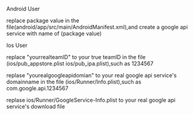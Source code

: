 Android User

replace package value in the file(android/app/src/main/AndroidManifest.xml),and create a google api service with name of (package value)

Ios User

replace "yourrealteamID" to your true teamID in the file (ios/pub_appstore.plist ios/pub_ipa.plist),such as 1234567

replase "yourealgoogleapidomian" to your real google api service's domainname  in the file (ios/Runner/Info.plist),such as com.google.api.1234567

replase ios/Runner/GoogleService-Info.plist to your real google api service's download file

